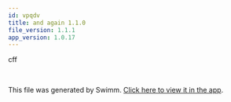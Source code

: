 ```yaml
---
id: vpqdv
title: and again 1.1.0
file_version: 1.1.1
app_version: 1.0.17
---
```


cff

<br/>

This file was generated by Swimm. [Click here to view it in the app](https://swimm-web-app.web.app/repos/Z2l0aHViJTNBJTNBdGVzdC1naXRodWItYXBwJTNBJTNBc3dpbW1pbw==/docs/vpqdv).
